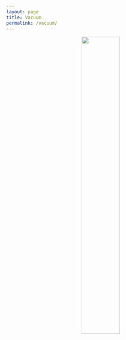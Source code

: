 ```yaml
---
layout: page
title: Vacuum
permalink: /vacuum/
---
```

<center>
  <img src="/assets/img/vacuum.png" height="45%" width="45%">
</center>
